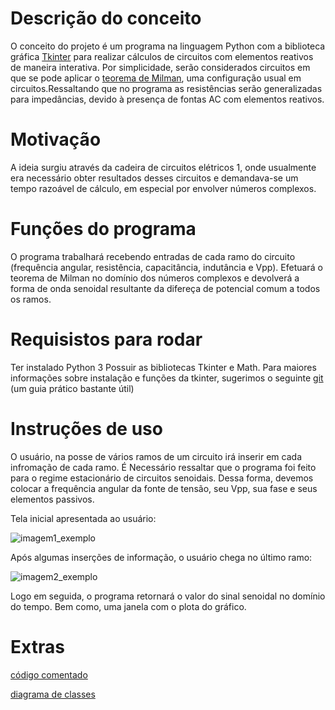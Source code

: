 

# Descrição do conceito
  O conceito do projeto é um programa na linguagem Python com a biblioteca gráfica [Tkinter](https://docs.python.org/3/library/tkinter.html) para realizar cálculos de circuitos com elementos reativos de maneira interativa. Por simplicidade, serão considerados circuitos em que se pode aplicar o [teorema de Milman](http://www.ufrgs.br/eng04030/Aulas/teoria/cap_06/millman.htm), uma configuração usual em circuitos.Ressaltando que no programa as resistências serão generalizadas para impedâncias, devido à presença de fontas AC com elementos reativos.
# Motivação
  A ideia surgiu através da cadeira de circuitos elétricos 1, onde usualmente era necessário obter resultados desses circuitos e demandava-se um tempo razoável de cálculo, em especial por envolver números complexos.
# Funções do programa
  O programa trabalhará recebendo entradas de cada ramo do circuito (frequência angular, resistência, capacitância, indutância e Vpp). Efetuará o teorema de Milman no domínio dos números complexos e devolverá a forma de onda senoidal resultante da difereça de potencial comum a todos os ramos.
  
# Requisistos para rodar
Ter instalado Python 3
Possuir as bibliotecas Tkinter e Math. Para maiores informações sobre instalação e funções da tkinter, sugerimos o seguinte [git](https://github.com/Dvlv/Tkinter-By-Example/blob/master/Tkinter-By-Example.pdf) (um guia prático bastante útil)

# Instruções de uso
  O usuário, na posse de vários ramos de um circuito irá inserir em cada infromação de cada ramo. É Necessário ressaltar que o programa foi feito para o regime estacionário de circuitos senoidais. Dessa forma, devemos colocar a frequência angular da fonte de tensão, seu Vpp, sua fase e seus elementos passivos.
  
Tela inicial apresentada ao usuário:

![imagem1_exemplo](https://user-images.githubusercontent.com/55092617/69278868-e9f59180-0bc1-11ea-9202-63dbe73a7d4b.png)
  
Após algumas inserções de informação, o usuário chega no último ramo:



![imagem2_exemplo](https://user-images.githubusercontent.com/55092617/69278423-13fa8400-0bc1-11ea-831f-7890bac99fb6.png)


Logo em seguida, o programa retornará o valor do sinal senoidal no domínio do tempo. Bem como, uma janela com o plota do gráfico.


# Extras
[código comentado](https://github.com/PEE-2019-ELO-COM/israelbraga_circuitex/blob/master/programa_comentado.txt)




[diagrama de classes](https://github.com/PEE-2019-ELO-COM/israelbraga_circuitex/blob/master/diagrama_classes_prog.png)
